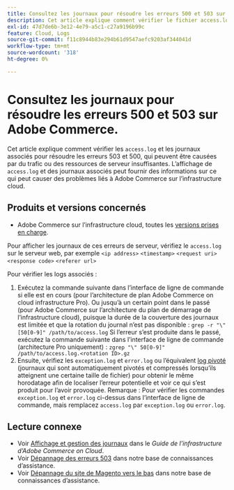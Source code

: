 ```yaml
---
title: Consultez les journaux pour résoudre les erreurs 500 et 503 sur Adobe Commerce.
description: Cet article explique comment vérifier le fichier access.log et les journaux associés pour résoudre les erreurs 503 et 500, qui peuvent être causées par le trafic ou des ressources de serveur insuffisantes. L’affichage de "access.log" et des journaux associés peut fournir des informations sur ce qui peut causer des problèmes liés à Adobe Commerce sur l’infrastructure cloud.
exl-id: 47d7de6b-3e12-4e79-a5c1-c27a9196b99c
feature: Cloud, Logs
source-git-commit: f11c8944b83e294b61d9547aefc9203af344041d
workflow-type: tm+mt
source-wordcount: '318'
ht-degree: 0%

---
```


# Consultez les journaux pour résoudre les erreurs 500 et 503 sur Adobe Commerce.

Cet article explique comment vérifier les `access.log` et les journaux associés pour résoudre les erreurs 503 et 500, qui peuvent être causées par du trafic ou des ressources de serveur insuffisantes. L’affichage de `access.log` et des journaux associés peut fournir des informations sur ce qui peut causer des problèmes liés à Adobe Commerce sur l’infrastructure cloud.

<!--
Bob - not in TOC
-->

## Produits et versions concernés

* Adobe Commerce sur l’infrastructure cloud, toutes les [versions prises en charge](https://experienceleague.adobe.com/docs/commerce-operations/release/planning/lifecycle-policy.html?lang=fr).

Pour afficher les journaux de ces erreurs de serveur, vérifiez le `access.log` sur le serveur web, par exemple `<ip address>` `<timestamp>` `<request uri>` `<response code>` `<referer url>`

Pour vérifier les logs associés :

1. Exécutez la commande suivante dans l’interface de ligne de commande si elle est en cours (pour l’architecture de plan Adobe Commerce on cloud infrastructure Pro). Ou jusqu’à un certain point dans le passé (pour Adobe Commerce sur l’architecture du plan de démarrage de l’infrastructure cloud), puisque la durée de la couverture des journaux est limitée et que la rotation du journal n’est pas disponible : `grep -r "\" [50[0-9]" /path/to/access.log` Si l’erreur s’est produite dans le passé, exécutez la commande suivante dans l’interface de ligne de commande (architecture Pro uniquement) : `zgrep "\" 50[0-9]" /path/to/access.log.<rotation ID>.gz`
1. Ensuite, vérifiez les `exception.log` et `error.log` ou l’équivalent [log pivoté](https://experienceleague.adobe.com/docs/commerce-operations/installation-guide/next-steps/configuration.html?lang=fr#log-rotation) (journaux qui sont automatiquement pivotés et compressés lorsqu’ils atteignent une certaine taille de fichier) pour obtenir le même horodatage afin de localiser l’erreur potentielle et voir ce qui s’est produit pour l’avoir provoquée. Remarque : Pour vérifier les commandes `exception.log` et `error.log` ci-dessus dans l’interface de ligne de commande, mais remplacez `access.log` par `exception.log` ou `error.log`.

## Lecture connexe

* Voir [Affichage et gestion des journaux](https://experienceleague.adobe.com/docs/commerce-cloud-service/user-guide/develop/test/log-locations.html?lang=fr) dans le *Guide de l’infrastructure d’Adobe Commerce on Cloud*.
* Voir [Dépannage des erreurs 503](/help/troubleshooting/miscellaneous/troubleshooting-503-errors.md) dans notre base de connaissances d’assistance.
* Voir [Dépannage du site de Magento vers le bas](/help/troubleshooting/site-down-or-unresponsive/magento-site-down-troubleshooter.md) dans notre base de connaissances d’assistance.

